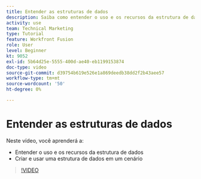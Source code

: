 ```yaml
---
title: Entender as estruturas de dados
description: Saiba como entender o uso e os recursos da estrutura de dados, além de criar e usar uma estrutura de dados em um cenário, tudo em [!DNL Adobe Workfront Fusion].
activity: use
team: Technical Marketing
type: Tutorial
feature: Workfront Fusion
role: User
level: Beginner
kt: 9052
exl-id: 5b64d25e-5555-400d-ae40-eb1199153874
doc-type: video
source-git-commit: d39754b619e526e1a869deedb38dd2f2b43aee57
workflow-type: tm+mt
source-wordcount: '50'
ht-degree: 0%

---
```


# Entender as estruturas de dados

Neste vídeo, você aprenderá a:

* Entender o uso e os recursos da estrutura de dados
* Criar e usar uma estrutura de dados em um cenário

>[!VIDEO](https://video.tv.adobe.com/v/335293/?quality=12)
